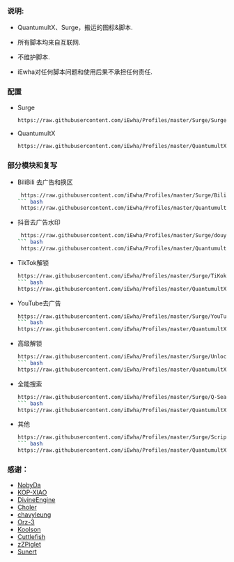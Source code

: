 ### 说明:
- QuantumultX、Surge，搬运的图标&脚本.

- 所有脚本均来自互联网.

- 不维护脚本.

- iEwha对任何脚本问题和使用后果不承担任何责任.

### 配置
* Surge
    ``` bash
    https://raw.githubusercontent.com/iEwha/Profiles/master/Surge/Surge.conf
* QuantumultX
    ``` bash
    https://raw.githubusercontent.com/iEwha/Profiles/master/QuantumultX/QX_iEwha.conf

### 部分模块和复写
* BiliBili 去广告和换区
   ``` bash
    https://raw.githubusercontent.com/iEwha/Profiles/master/Surge/Bilibili.sgmodule
   ``` bash
    https://raw.githubusercontent.com/iEwha/Profiles/master/QuantumultX/Rewrite/bilibili.conf
* 抖音去广告水印
   ``` bash
    https://raw.githubusercontent.com/iEwha/Profiles/master/Surge/douyin.sgmodule
   ``` bash
    https://raw.githubusercontent.com/iEwha/Profiles/master/QuantumultX/Rewrite/douyin.conf
* TikTok解锁
   ``` bash
   https://raw.githubusercontent.com/iEwha/Profiles/master/Surge/TiKok-JP.sgmodule
  ``` bash
   https://raw.githubusercontent.com/iEwha/Profiles/master/QuantumultX/Rewrite/TikTok-JP.conf
* YouTube去广告
   ``` bash
   https://raw.githubusercontent.com/iEwha/Profiles/master/Surge/YouTubeAds.sgmodule
   ``` bash
   https://raw.githubusercontent.com/iEwha/Profiles/master/QuantumultX/Rewrite/YouTubeAds.conf
* 高级解锁
   ``` bash
   https://raw.githubusercontent.com/iEwha/Profiles/master/Surge/Unlock.sgmodule
   ``` bash
   https://raw.githubusercontent.com/iEwha/Profiles/master/QuantumultX/Rewrite/UnlockApp.conf
* 全能搜索
   ``` bash
   https://raw.githubusercontent.com/iEwha/Profiles/master/Surge/Q-Search.sgmodule
  ``` bash
  https://raw.githubusercontent.com/iEwha/Profiles/master/QuantumultX/Rewrite/Q-Search.conf
* 其他
  ``` bash
  https://raw.githubusercontent.com/iEwha/Profiles/master/Surge/Script.sgmodule
  ``` bash
  https://raw.githubusercontent.com/iEwha/Profiles/master/QuantumultX/Rewrite/others.conf

### 感谢：
 * [NobyDa](https://github.com/NobyDa/Script/tree/master) 
 * [KOP-XIAO](https://github.com/KOP-XIAO/QuantumultX)
 * [DivineEngine](https://github.com/DivineEngine/Profiles/tree/master)
 * [Choler](https://github.com/Choler/Surge)
 * [chavyleung](https://github.com/chavyleung)
 * [Orz-3](https://github.com/Orz-3)
 * [Koolson](https://github.com/Koolson/Qure)
 * [Cuttlefish](https://github.com/ddgksf2013/Cuttlefish)
 * [zZPiglet](https://github.com/zZPiglet/Task/tree/master)
 * [Sunert](https://github.com/Sunert/Script/tree/master)
 

